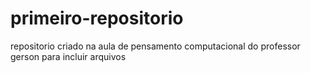 # primeiro-repositorio
repositorio criado na aula de pensamento computacional do professor gerson para incluir arquivos

